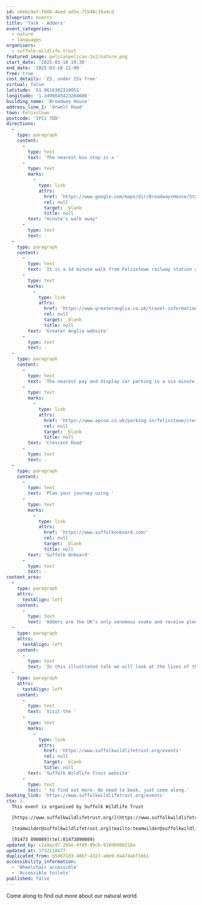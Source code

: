 ```yaml
---
id: c6ebc9af-f808-4eed-ad5e-71548c19a4cd
blueprint: events
title: 'Talk - Adders'
event_categories:
  - nature
  - languages
organisers:
  - suffolk-wildlife-trust
featured_image: pelicanpelican-3x2/nature.png
start_date: '2025-03-18 19:30'
end_date: '2025-03-18 21:00'
free: true
cost_details: '£5, under 25s free'
virtual: false
latitude: '51.9616382310051'
longitude: '1.3496645423284608'
building_name: 'Broadway House'
address_line_1: 'Orwell Road'
town: Felixstowe
postcode: 'IP11 7DD'
directions:
  -
    type: paragraph
    content:
      -
        type: text
        text: 'The nearest bus stop is a '
      -
        type: text
        marks:
          -
            type: link
            attrs:
              href: 'https://www.google.com/maps/dir/Broadway+House/Stanley+Road,+Felixstowe+IP11+7DE/@51.9617422,1.3450301,16z/data=!4m14!4m13!1m5!1m1!1s0x47d9777cd072bcb3:0x906c8ac70606c272!2m2!1d1.349686!2d51.9614994!1m5!1m1!1s0x47d9777cd1155b4b:0x9c0101accf812041!2m2!1d1.3499431!2d51.961313!3e2?entry=ttu&g_ep=EgoyMDI0MTExNy4wIKXMDSoASAFQAw%3D%3D'
              rel: null
              target: _blank
              title: null
        text: "minute's walk away"
      -
        type: text
        text: .
  -
    type: paragraph
    content:
      -
        type: text
        text: 'It is a 14 minute walk from Felixstowe railway station and you can find up to date train times on the '
      -
        type: text
        marks:
          -
            type: link
            attrs:
              href: 'https://www.greateranglia.co.uk/travel-information/station-information/flx'
              rel: null
              target: _blank
              title: null
        text: 'Greater Anglia website'
      -
        type: text
        text: .
  -
    type: paragraph
    content:
      -
        type: text
        text: 'The nearest pay and display car parking is a six minute walk away on '
      -
        type: text
        marks:
          -
            type: link
            attrs:
              href: 'https://www.apcoa.co.uk/parking-in/felixstowe/crescent-road-felixstowe/'
              rel: null
              target: _blank
              title: null
        text: 'Crescent Road'
      -
        type: text
        text: .
  -
    type: paragraph
    content:
      -
        type: text
        text: 'Plan your journey using '
      -
        type: text
        marks:
          -
            type: link
            attrs:
              href: 'https://www.suffolkonboard.com/'
              rel: null
              target: _blank
              title: null
        text: 'Suffolk Onboard'
      -
        type: text
        text: .
content_area:
  -
    type: paragraph
    attrs:
      textAlign: left
    content:
      -
        type: text
        text: 'Adders are the UK’s only venomous snake and receive plenty of hysterical publicity in the press, despite the fact that many people have never even seen one. Yet they are fascinating creatures and deserve our understanding and respect rather than fear. '
  -
    type: paragraph
    attrs:
      textAlign: left
    content:
      -
        type: text
        text: 'In this illustrated talk we will look at the lives of the Adders at RSPB Minsmere, one of the best places to look for them in Suffolk.'
  -
    type: paragraph
    attrs:
      textAlign: left
    content:
      -
        type: text
        text: 'Visit the '
      -
        type: text
        marks:
          -
            type: link
            attrs:
              href: 'https://www.suffolkwildlifetrust.org/events'
              rel: null
              target: _blank
              title: null
        text: 'Suffolk Wildlife Trust website'
      -
        type: text
        text: ' to find out more. No need to book, just come along.'
booking_link: 'https://www.suffolkwildlifetrust.org/events'
cta: |-
  This event is organised by Suffolk Wildlife Trust

  [https://www.suffolkwildlifetrust.org/](https://www.suffolkwildlifetrust.org/)

  [teamwilder@suffolkwildlifetrust.org](mailto:teamwilder@suffolkwildlifetrust.org)

  [01473 890089](tel:01473890089)
updated_by: c2a9acd7-26be-4f49-89cb-918d0960210a
updated_at: 1732118477
duplicated_from: b5d671d3-486f-4327-a0e9-da474abf1661
accessibility_information:
  - 'Wheelchair accessible'
  - 'Accessible toilets'
published: false
---
```

Come along to find out more about our natural world.
